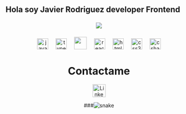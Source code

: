 <h2 align="left">Hola soy Javier Rodriguez developer Frontend</h2>

###

<div align="center">
  <img src="https://github-readme-stats.vercel.app/api?
</div>

###



###

<div align="center">
  <img src="https://cdn.jsdelivr.net/gh/devicons/devicon/icons/javascript/javascript-original.svg" height="30" alt="javascript logo"  />
  <img width="12" />
  <img src="https://cdn.jsdelivr.net/gh/devicons/devicon/icons/typescript/typescript-original.svg" height="30" alt="typescript logo"  />
  <img width="12" />
  <img src="https://upload.wikimedia.org/wikipedia/commons/thumb/c/cf/Angular_full_color_logo.svg/1200px-Angular_full_color_logo.svg.png" height="34" alt=""  />
  <img width="12" />
  <img src="https://cdn.jsdelivr.net/gh/devicons/devicon/icons/react/react-original.svg" height="30" alt="react logo"  />
  <img width="12" />
  <img src="https://cdn.jsdelivr.net/gh/devicons/devicon/icons/html5/html5-original.svg" height="30" alt="html5 logo"  />
  <img width="12" />
  <img src="https://cdn.jsdelivr.net/gh/devicons/devicon/icons/css3/css3-original.svg" height="30" alt="css3 logo"  />
  <img width="12" />
  <img src="https://cdn.jsdelivr.net/gh/devicons/devicon/icons/csharp/csharp-original.svg" height="30" alt="csharp logo"  />
</div>

###

<div align="center">
  <h1>Contactame</h1>
  <a>
    <img src="https://upload.wikimedia.org/wikipedia/commons/thumb/8/81/LinkedIn_icon.svg/1200px-LinkedIn_icon.svg.png" height="35" alt="LinkendIn"  /> 
  <a/>
</div>


###![snake](https://github.com/user-attachments/assets/82481a28-fe23-42fd-9d89-48eba0ffdc06)
<svg viewBox="-16 -32 880 192" width="880" height="192" xmlns="http://www.w3.org/2000/svg"><desc>
